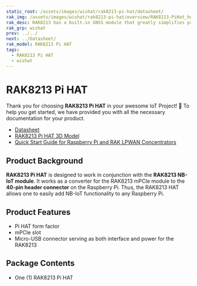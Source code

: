 ```yaml
---
static_root: /assets/images/wishat/rak8213-pi-hat/datasheet/
rak_img: /assets/images/wishat/rak8213-pi-hat/overview/RAK8213-PiHat_home.png
rak_desc: RAK8213 has a built-in GNSS module that greatly simplifies product design and provides faster, more accurate, and more reliable positioning. It is designed to work in conjunction with the RAK8213 NB-IoT module.
rak_grp: wishat
prev: ../../
next: ../Datasheet/
rak_model: RAK8213 Pi HAT
tags:
  - RAK8213 Pi HAT
  - wishat
---
```


# RAK8213 Pi HAT
Thank you for choosing **RAK8213 Pi HAT** in your awesome IoT Project! 🎉 To help you get started, we have provided you with all the necessary documentation for your product.

* [Datasheet](../Datasheet/)
* [RAK8213 Pi HAT 3D Model](https://downloads.rakwireless.com/3D_File/WisHat/PWB-RAK8213_PI_HAT.stp)
* [Quick Start Guide for Raspberry Pi and RAK LPWAN Concentrators](https://docs.rakwireless.com/Knowledge-Hub/Learn/Raspberry-Pi-and-RAK-LPWAN-Concentrators/)
  


## Product Background

**RAK8213 Pi HAT** is designed to work in conjunction with the **RAK8213 NB-IoT module**. It works as a converter for the RAK8213 mPCIe module to the **40-pin header connector** on the Raspberry Pi. Thus, the RAK8213 HAT allows one to easily add NB-IoT functionality to any Raspberry Pi.



## Product Features

- Pi HAT form factor 
- mPCIe slot
- Micro-USB connector serving as both interface and power for the RAK8213

## Package Contents

- One (1) RAK8213 Pi HAT
